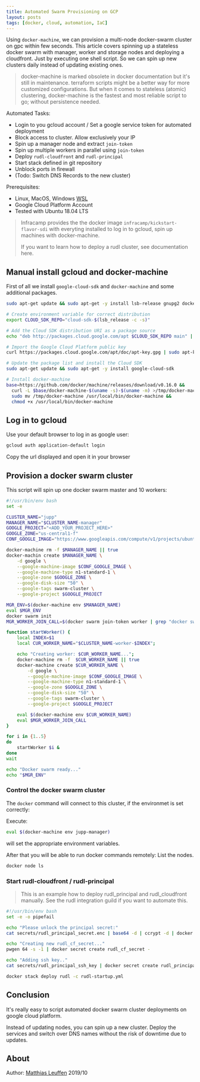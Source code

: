```yaml
---
title: Automated Swarm Provisioning on GCP
layout: posts
tags: [docker, cloud, automation, IaC] 
---
```


Using `docker-machine`, we can provision a multi-node docker-swarm cluster on gpc within
few seconds. This article covers spinning up a stateless
docker swarm with manager, worker and storage nodes and deploying a cloudfront. Just by
executing one shell script. So we can spin up new clusters daily instead of updating
existing ones.

> docker-machine is marked obsolete in docker documentation but it's still in maintenance.
> terraform scripts might be a better way for more customized configurations. But when
> it comes to stateless (atomic) clustering, docker-machine is the fastest and most reliable script
> to go; without persistence needed.

Automated Tasks:
- Login to you gcloud account / Set a google service token for automated deployment
- Block access to cluster. Allow exclusively your IP
- Spin up a manager node and extract `join-token`
- Spin up multiple workers in parallel using `join-token`
- Deploy `rudl-cloudfront` and `rudl-principal`
- Start stack defined in git repository
- Unblock ports in firewall
- (Todo: Switch DNS Records to the new cluster)

Prerequisites:
- Linux, MacOS, Windows [WSL](https://docs.microsoft.com/en-us/windows/wsl/install-win10)
- Google Cloud Platform Account
- Tested with Ubuntu 18.04 LTS

> Infracamp provides the the docker image `infracamp/kickstart-flavor-sdi` with everyting
> installed to log in to gcloud, spin up machines with docker-machine.
>
> If you want to learn how to deploy a rudl cluster, see documentation here.

## Manual install gcloud and docker-machine

First of all we install `google-cloud-sdk` and `docker-machine` and some additional
packages.

```bash
sudo apt-get update && sudo apt-get -y install lsb-release gnupg2 docker.io

# Create environment variable for correct distribution
export CLOUD_SDK_REPO="cloud-sdk-$(lsb_release -c -s)"

# Add the Cloud SDK distribution URI as a package source
echo "deb http://packages.cloud.google.com/apt $CLOUD_SDK_REPO main" | sudo tee -a /etc/apt/sources.list.d/google-cloud-sdk.list

# Import the Google Cloud Platform public key
curl https://packages.cloud.google.com/apt/doc/apt-key.gpg | sudo apt-key add -

# Update the package list and install the Cloud SDK
sudo apt-get update && sudo apt-get -y install google-cloud-sdk

# Install docker-machine
base=https://github.com/docker/machine/releases/download/v0.16.0 &&
  curl -L $base/docker-machine-$(uname -s)-$(uname -m) >/tmp/docker-machine &&
  sudo mv /tmp/docker-machine /usr/local/bin/docker-machine &&
  chmod +x /usr/local/bin/docker-machine

```
## Log in to gcloud

Use your default browser to log in as google user:

```bash
gcloud auth application-default login
```
Copy the url displayed and open it in your browser

## Provision a docker swarm cluster

This script will spin up one docker swarm master and 10 workers:

```bash
#!/usr/bin/env bash
set -e

CLUSTER_NAME="jupp"
MANAGER_NAME="$CLUSTER_NAME-manager"
GOOGLE_PROJECT="<ADD_YOUR_PROJECT_HERE>"
GOOGLE_ZONE="us-central1-f"
CONF_GOOGLE_IMAGE="https://www.googleapis.com/compute/v1/projects/ubuntu-os-cloud/global/images/family/ubuntu-1804-lts"

docker-machine rm -f $MANAGER_NAME || true
docker-machin create $MANAGER_NAME \
    -d google \
    --google-machine-image $CONF_GOOGLE_IMAGE \
    --google-machine-type n1-standard-1 \
    --google-zone $GOOGLE_ZONE \
    --google-disk-size "50" \
    --google-tags swarm-cluster \
    --google-project $GOOGLE_PROJECT

MGR_ENV=$(docker-machine env $MANAGER_NAME)
eval $MGR_ENV
docker swarm init
MGR_WORKER_JOIN_CALL=$(docker swarm join-token worker | grep "docker swarm join")

function startWorker() {
    local INDEX=$1
    local CUR_WORKER_NAME="$CLUSTER_NAME-worker-$INDEX";

    echo "Creating worker: $CUR_WORKER_NAME...";
    docker-machine rm -f  $CUR_WORKER_NAME || true
    docker-machine create $CUR_WORKER_NAME \
        -d google \
        --google-machine-image $CONF_GOOGLE_IMAGE \
        --google-machine-type n1-standard-1 \
        --google-zone $GOOGLE_ZONE \
        --google-disk-size "50" \
        --google-tags swarm-cluster \
        --google-project $GOOGLE_PROJECT

    eval $(docker-machine env $CUR_WORKER_NAME)
    eval $MGR_WORKER_JOIN_CALL
}

for i in {1..5}
do
    startWorker $i &
done
wait

echo "Docker swarm ready..."
echo "$MGR_ENV"
```
### Control the docker swarm cluster

The `docker` command will connect to this cluster, if the environmet is set
correctly:

Execute:

```bash
eval $(docker-machine env jupp-manager)
```
will set the appropriate environment variables.

After that you will be able to run docker commands remotely: List the nodes.

```bash
docker node ls
```


### Start rudl-cloudfront / rudl-principal

> This is an example how to deploy rudl_principal and rudl_cloudfront manually.
> See the rudl integration guild if you want to automate this.

```bash
#!/usr/bin/env bash
set -e -o pipefail

echo "Please unlock the principal secret:"
cat secrets/rudl_principal_secret.enc | base64 -d | ccrypt -d | docker secret create rudl_principal_secret -

echo "Creating new rudl_cf_secret..."
pwgen 64 -s -1 | docker secret create rudl_cf_secret -

echo "Adding ssh key.."
cat secrets/rudl_principal_ssh_key | docker secret create rudl_principal_ssh_key -

docker stack deploy rudl -c rudl-startup.yml
```

## Conclusion

It's really easy to script automated docker swarm cluster deployments on google cloud platform.

Instead of updating nodes, you can spin up a new cluster. Deploy the services and
switch over DNS names without the risk of downtime due to updates.

## About

Author: [Matthias Leuffen](https://leuffen.de) 2019/10
